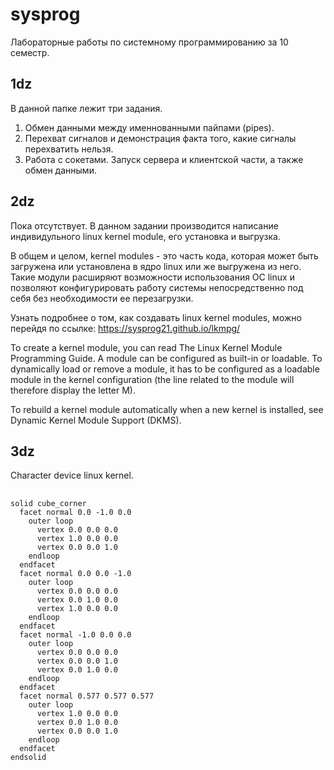 # sysprog
Лабораторные работы по системному программированию за 10 семестр.
## 1dz
В данной папке лежит три задания.
1. Обмен данными между именнованными пайпами (pipes).
2. Перехват сигналов и демонстрация факта того, какие сигналы перехватить нельзя.
3. Работа с сокетами. Запуск сервера и клиентской части, а также обмен данными.
## 2dz
Пока отсутствует. В данном задании производится написание индивидульного linux kernel module, его установка и выгрузка.

В общем и целом, kernel modules - это часть кода, которая может быть загружена или установлена в ядро linux или же выгружена из него. Такие модули расширяют возможности использования ОС linux и позволяют конфигурировать работу системы непосредственно под себя без необходимости ее перезагрузки.

Узнать подробнее о том, как создавать linux kernel modules, можно перейдя по ссылке:
https://sysprog21.github.io/lkmpg/

To create a kernel module, you can read The Linux Kernel Module Programming Guide. A module can be configured as built-in or loadable. To dynamically load or remove a module, it has to be configured as a loadable module in the kernel configuration (the line related to the module will therefore display the letter M).

To rebuild a kernel module automatically when a new kernel is installed, see Dynamic Kernel Module Support (DKMS).
## 3dz 
Character device linux kernel.
##
```stl
solid cube_corner
  facet normal 0.0 -1.0 0.0
    outer loop
      vertex 0.0 0.0 0.0
      vertex 1.0 0.0 0.0
      vertex 0.0 0.0 1.0
    endloop
  endfacet
  facet normal 0.0 0.0 -1.0
    outer loop
      vertex 0.0 0.0 0.0
      vertex 0.0 1.0 0.0
      vertex 1.0 0.0 0.0
    endloop
  endfacet
  facet normal -1.0 0.0 0.0
    outer loop
      vertex 0.0 0.0 0.0
      vertex 0.0 0.0 1.0
      vertex 0.0 1.0 0.0
    endloop
  endfacet
  facet normal 0.577 0.577 0.577
    outer loop
      vertex 1.0 0.0 0.0
      vertex 0.0 1.0 0.0
      vertex 0.0 0.0 1.0
    endloop
  endfacet
endsolid
```
